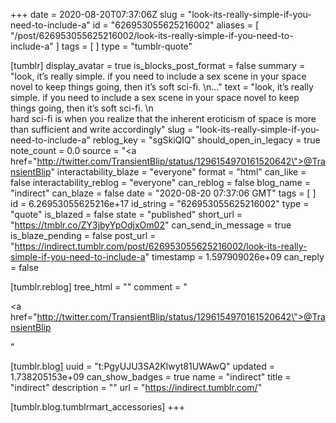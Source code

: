 +++
date = 2020-08-20T07:37:06Z
slug = "look-its-really-simple-if-you-need-to-include-a"
id = "626953055625216002"
aliases = [ "/post/626953055625216002/look-its-really-simple-if-you-need-to-include-a" ]
tags = [ ]
type = "tumblr-quote"

[tumblr]
display_avatar = true
is_blocks_post_format = false
summary = "look, it’s really simple. if you need to include a sex scene in your space novel to keep things going, then it’s soft sci-fi. \n..."
text = "look, it&rsquo;s really simple. if you need to include a sex scene in your space novel to keep things going, then it&rsquo;s soft sci-fi. \n<br/>hard sci-fi is when you realize that the inherent eroticism of space is more than sufficient and write accordingly"
slug = "look-its-really-simple-if-you-need-to-include-a"
reblog_key = "sgSkiQIQ"
should_open_in_legacy = true
note_count = 0.0
source = "<a href=\"http://twitter.com/TransientBlip/status/1296154970161520642\">@TransientBlip</a>"
interactability_blaze = "everyone"
format = "html"
can_like = false
interactability_reblog = "everyone"
can_reblog = false
blog_name = "indirect"
can_blaze = false
date = "2020-08-20 07:37:06 GMT"
tags = [ ]
id = 6.26953055625216e+17
id_string = "626953055625216002"
type = "quote"
is_blazed = false
state = "published"
short_url = "https://tmblr.co/ZY3jbyYpOdjxOm02"
can_send_in_message = true
is_blaze_pending = false
post_url = "https://indirect.tumblr.com/post/626953055625216002/look-its-really-simple-if-you-need-to-include-a"
timestamp = 1.597909026e+09
can_reply = false

[tumblr.reblog]
tree_html = ""
comment = "<p><a href=\"http://twitter.com/TransientBlip/status/1296154970161520642\">@TransientBlip</a></p>"

[tumblr.blog]
uuid = "t:PgyUJU3SA2Klwyt81UWAwQ"
updated = 1.738205153e+09
can_show_badges = true
name = "indirect"
title = "indirect"
description = ""
url = "https://indirect.tumblr.com/"

[tumblr.blog.tumblrmart_accessories]
+++
